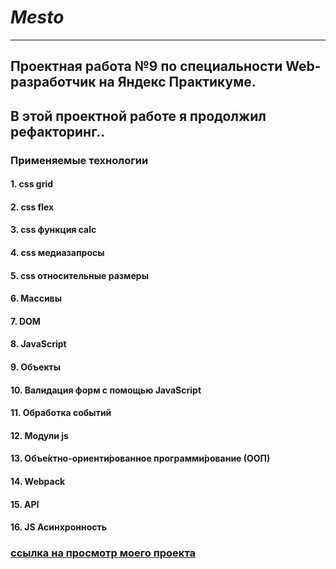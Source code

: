 # *Mesto*
----------
## Проектная работа №9 по специальности Web-разработчик на Яндекс Практикуме. 
## В этой проектной работе я продолжил рефакторинг.. 
### Применяемые технологии
#### 1. css grid
#### 2. css flex
#### 3. css функция calc
#### 4. css медиазапросы
#### 5. css относительные размеры
#### 6. Массивы
#### 7. DOM
#### 8. JavaScript
#### 9. Объекты
#### 10. Валидация форм с помощью JavaScript
#### 11. Обработка событий
#### 12. Модули js
#### 13. Объе́ктно-ориенти́рованное программи́рование (ООП)
#### 14. Webpack
#### 15. API
#### 16. JS Асинхронность

### [ссылка на просмотр моего проекта](https://sergeitolstikh.github.io/mesto/ "Mesto")
